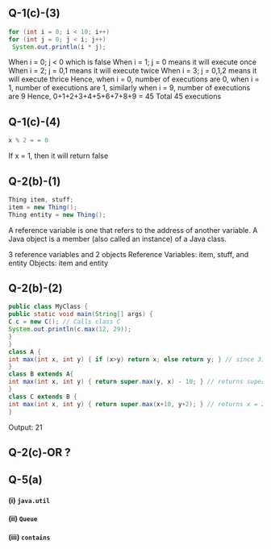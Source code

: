 ## Q-1(c)-(3)

```java
for (int i = 0; i < 10; i++)
for (int j = 0; j < i; j++)
 System.out.println(i * j);
```

When i = 0; j < 0 which is false
When i = 1; j = 0 means it will execute once
When i = 2; j = 0,1 means it will execute twice
When i = 3; j = 0,1,2 means it will execute thrice
Hence, when i = 0, number of executions are 0, when i = 1, number of executions are 1, similarly when i = 9, number of executions are 9
Hence, 0+1+2+3+4+5+6+7+8+9 = 45
Total 45 executions

## Q-1(c)-(4)

```java
x % 2 = = 0
```

If x = 1, then it will return false

## Q-2(b)-(1)

```java
Thing item, stuff;
item = new Thing();
Thing entity = new Thing();
```

A reference variable is one that refers to the address of another variable.
A Java object is a member (also called an instance) of a Java class.

3 reference variables and 2 objects
Reference Variables: item, stuff, and entity
Objects: item and entity

## Q-2(b)-(2)

```java
public class MyClass {
public static void main(String[] args) {
C c = new C(); // Calls class C
System.out.println(c.max(12, 29));
}
}
class A {
int max(int x, int y) { if (x>y) return x; else return y; } // since 31 > 22, 31 - 10 = 21 is returned
}
class B extends A{
int max(int x, int y) { return super.max(y, x) - 10; } // returns super.max(31, 22) - 10 to the class A
}
class C extends B {
int max(int x, int y) { return super.max(x+10, y+2); } // returns x = 22 and y = 31 to the class B
}
```

Output: 21

## Q-2(c)-OR ?

## Q-5(a)
#### (i)    `java.util`
#### (ii)   `Queue`
#### (iii)  `contains`